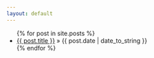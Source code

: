 ```yaml
---
layout: default
---
```


<ul>
  {% for post in site.posts %}
    <li>
      <a href="{{ post.url }}">{{ post.title }}</a> &raquo; <span>{{ post.date | date_to_string }}</span>
    </li>
  {% endfor %}
</ul>

